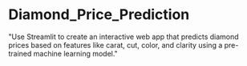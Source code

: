 # Diamond_Price_Prediction
"Use Streamlit to create an interactive web app that predicts diamond prices based on features like carat, cut, color, and clarity using a pre-trained machine learning model."
